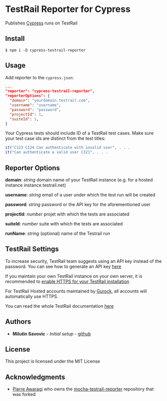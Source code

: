 # TestRail Reporter for Cypress

Publishes [Cypress](https://www.cypress.io/) runs on TestRail

## Install

```shell
$ npm i -D cypress-testrail-reporter
```

## Usage

Add reporter to the `cypress.json`:

```json
...
"reporter": "cypress-testrail-reporter",
"reporterOptions": {
  "domain": "yourdomain.testrail.com",
  "username": "username",
  "password": "password",
  "projectId": 1,
  "suiteId": 1,
}
```

Your Cypress tests should include ID of a TestRail test cases. Make sure your test case ids are distinct from the test titles:

```Javascript
it("C123 C124 Can authenticate with invalid user", . . .
it("Can authenticate a valid user C321", . . .
```

## Reporter Options

**domain**: _string_ domain name of your TestRail instance (e.g. for a hosted instance instance.testrail.net)

**username**: _string_ email of a user under which the test run will be created

**password**: _string_ password or the API key for the aforementioned user

**projectId**: _number_ projet with which the tests are associated

**suiteId**: _number_ suite with which the tests are associated

**runName**: _string_ (optional) name of the Testrail run

## TestRail Settings

To increase security, TestRail team suggests using an API key instead of the password. You can see how to generate an API key [here](http://docs.gurock.com/testrail-api2/accessing#username_and_api_key)

If you maintain your own TestRail instance on your own server, it is recommended to [enable HTTPS for your TestRail installation](http://docs.gurock.com/testrail-admin/admin-securing#using_https)

For TestRail Hosted accounts maintained by [Gurock](http://www.gurock.com/), all accounts will automatically use HTTPS.

You can read the whole TestRail documentation [here](http://docs.gurock.com/)

## Authors

* **Milutin Savovic** - *Initial setup* - [github](https://github.com/mickosav)

## License

This project is licensed under the MIT License

## Acknowledgments

* [Pierre Awaragi](https://github.com/awaragi) who owns the [mocha-testrail-reporter](https://github.com/awaragi/mocha-testrail-reporter) repository that was forked